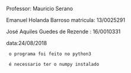 Professor: Mauricio Serano

Emanuel Holanda Barroso matricula: 13/0025291

José Aquiles Guedes de Rezende : 16/0010331

data:24/08/2018

     o programa foi feito no python3
     
     é necessario ter o numpy instalado
